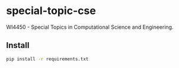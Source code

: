 # special-topic-cse

WI4450 - Special Topics in Computational Science and Engineering.

## Install

```sh
pip install -r requirements.txt
```
